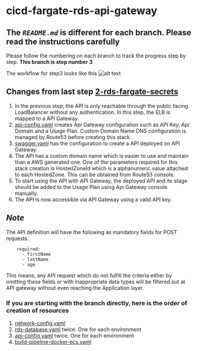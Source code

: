 # cicd-fargate-rds-api-gateway

## The *`README.md`* is different for each branch. Please read the instructions carefully

Please follow the numbering on each branch to track the progress step by step. 
**This branch is step number 3**

The workflow for step3 looks like this
![alt text](./Application_Flow.png "Application flow")

## Changes from last step [2-rds-fargate-secrets](https://github.com/S-Polimetla/cicd-fargate-rds-api-gateway/tree/2-rds-fargate-secrets)

1. In the previous step, the API is only reachable through the public facing LoadBalancer without any authentication. In this step, the ELB is mapped to a API Gateway.
2. [api-config.yaml](./cloudformation-generic/api-config.yaml) creates Api Gateway configuration such as API Key, Api Domain and a Usage Plan. Custom Domain Name DNS configuration is managed by Route53 before creating this stack.
3. [swagger.yaml](./swagger.yaml) has the configuration to create a API deployed on API Gateway. 
4. The API has a custom domain name which is easier to use and maintain than a AWS generated one. One of the parameters required for this stack creation is HostedZoneId which is a alphanumeric value attached to each HostedZone. This can be obtained from Route53 console. 
5. To start using the API with API Gateway, the deployed API and its stage should be added to the Usage Plan using Api Gateway console manually.
6. The API is now accessible via API Gateway using a valid API key.  

## _Note_

The API definition will have the following as mandatory fields for POST requests.

````
    required:
      - firstName
      - lastName
      - age
````
This means, any API request which do not fulfill the criteria either by omitting these fields or with inappropriate data types will be filtered out at API gateway without even reaching the Application layer.

### If you are starting with the branch directly, here is the order of creation of resources

1. [network-config.yaml](./cloudformation-generic/network-config.yaml)
2. [rds-database.yaml](./cloudformation-generic/rds-database.yaml) twice. One for each environment
3. [api-config.yaml](./cloudformation-generic/api-config.yaml) twice. One for each environment
3. [build-pipeline-docker-ecs.yaml](./cloudformation-generic/build-pipeline-docker-ecs.yaml)
